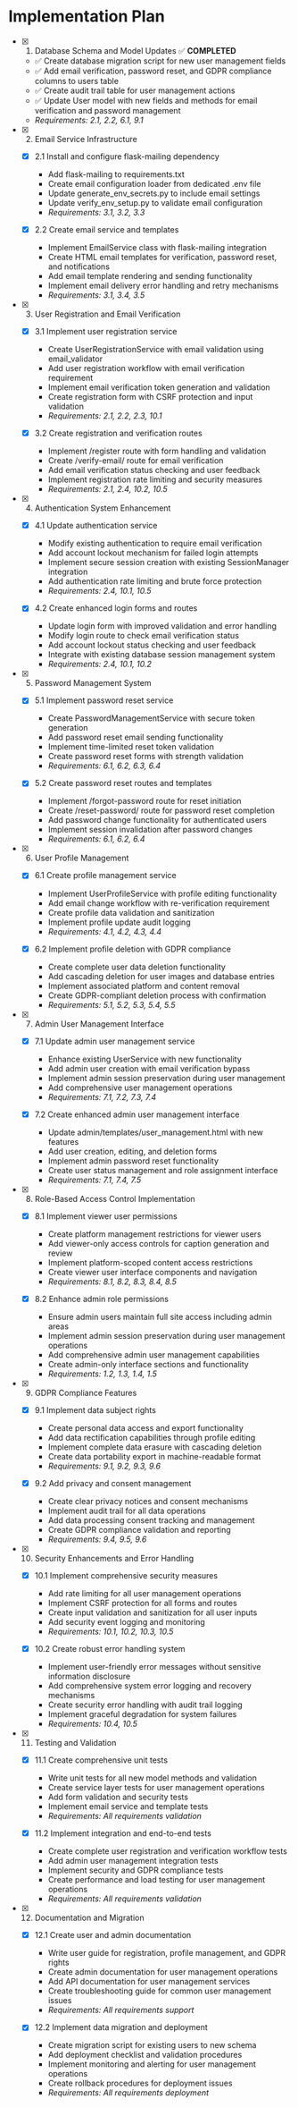 # Implementation Plan

- [x] 1. Database Schema and Model Updates ✅ **COMPLETED**
  - ✅ Create database migration script for new user management fields
  - ✅ Add email verification, password reset, and GDPR compliance columns to users table
  - ✅ Create audit trail table for user management actions
  - ✅ Update User model with new fields and methods for email verification and password management
  - _Requirements: 2.1, 2.2, 6.1, 9.1_

- [x] 2. Email Service Infrastructure
  - [x] 2.1 Install and configure flask-mailing dependency
    - Add flask-mailing to requirements.txt
    - Create email configuration loader from dedicated .env file
    - Update generate_env_secrets.py to include email settings
    - Update verify_env_setup.py to validate email configuration
    - _Requirements: 3.1, 3.2, 3.3_

  - [x] 2.2 Create email service and templates
    - Implement EmailService class with flask-mailing integration
    - Create HTML email templates for verification, password reset, and notifications
    - Add email template rendering and sending functionality
    - Implement email delivery error handling and retry mechanisms
    - _Requirements: 3.1, 3.4, 3.5_

- [x] 3. User Registration and Email Verification
  - [x] 3.1 Implement user registration service
    - Create UserRegistrationService with email validation using email_validator
    - Add user registration workflow with email verification requirement
    - Implement email verification token generation and validation
    - Create registration form with CSRF protection and input validation
    - _Requirements: 2.1, 2.2, 2.3, 10.1_

  - [x] 3.2 Create registration and verification routes
    - Implement /register route with form handling and validation
    - Create /verify-email/<token> route for email verification
    - Add email verification status checking and user feedback
    - Implement registration rate limiting and security measures
    - _Requirements: 2.1, 2.4, 10.2, 10.5_

- [x] 4. Authentication System Enhancement
  - [x] 4.1 Update authentication service
    - Modify existing authentication to require email verification
    - Add account lockout mechanism for failed login attempts
    - Implement secure session creation with existing SessionManager integration
    - Add authentication rate limiting and brute force protection
    - _Requirements: 2.4, 10.1, 10.5_

  - [x] 4.2 Create enhanced login forms and routes
    - Update login form with improved validation and error handling
    - Modify login route to check email verification status
    - Add account lockout status checking and user feedback
    - Integrate with existing database session management system
    - _Requirements: 2.4, 10.1, 10.2_

- [x] 5. Password Management System
  - [x] 5.1 Implement password reset service
    - Create PasswordManagementService with secure token generation
    - Add password reset email sending functionality
    - Implement time-limited reset token validation
    - Create password reset forms with strength validation
    - _Requirements: 6.1, 6.2, 6.3, 6.4_

  - [x] 5.2 Create password reset routes and templates
    - Implement /forgot-password route for reset initiation
    - Create /reset-password/<token> route for password reset completion
    - Add password change functionality for authenticated users
    - Implement session invalidation after password changes
    - _Requirements: 6.1, 6.2, 6.4_

- [x] 6. User Profile Management
  - [x] 6.1 Create profile management service
    - Implement UserProfileService with profile editing functionality
    - Add email change workflow with re-verification requirement
    - Create profile data validation and sanitization
    - Implement profile update audit logging
    - _Requirements: 4.1, 4.2, 4.3, 4.4_

  - [x] 6.2 Implement profile deletion with GDPR compliance
    - Create complete user data deletion functionality
    - Add cascading deletion for user images and database entries
    - Implement associated platform and content removal
    - Create GDPR-compliant deletion process with confirmation
    - _Requirements: 5.1, 5.2, 5.3, 5.4, 5.5_

- [x] 7. Admin User Management Interface
  - [x] 7.1 Update admin user management service
    - Enhance existing UserService with new functionality
    - Add admin user creation with email verification bypass
    - Implement admin session preservation during user management
    - Add comprehensive user management operations
    - _Requirements: 7.1, 7.2, 7.3, 7.4_

  - [x] 7.2 Create enhanced admin user management interface
    - Update admin/templates/user_management.html with new features
    - Add user creation, editing, and deletion forms
    - Implement admin password reset functionality
    - Create user status management and role assignment interface
    - _Requirements: 7.1, 7.4, 7.5_

- [x] 8. Role-Based Access Control Implementation
  - [x] 8.1 Implement viewer user permissions
    - Create platform management restrictions for viewer users
    - Add viewer-only access controls for caption generation and review
    - Implement platform-scoped content access restrictions
    - Create viewer user interface components and navigation
    - _Requirements: 8.1, 8.2, 8.3, 8.4, 8.5_

  - [x] 8.2 Enhance admin role permissions
    - Ensure admin users maintain full site access including admin areas
    - Implement admin session preservation during user management operations
    - Add comprehensive admin user management capabilities
    - Create admin-only interface sections and functionality
    - _Requirements: 1.2, 1.3, 1.4, 1.5_

- [x] 9. GDPR Compliance Features
  - [x] 9.1 Implement data subject rights
    - Create personal data access and export functionality
    - Add data rectification capabilities through profile editing
    - Implement complete data erasure with cascading deletion
    - Create data portability export in machine-readable format
    - _Requirements: 9.1, 9.2, 9.3, 9.6_

  - [x] 9.2 Add privacy and consent management
    - Create clear privacy notices and consent mechanisms
    - Implement audit trail for all data operations
    - Add data processing consent tracking and management
    - Create GDPR compliance validation and reporting
    - _Requirements: 9.4, 9.5, 9.6_

- [x] 10. Security Enhancements and Error Handling
  - [x] 10.1 Implement comprehensive security measures
    - Add rate limiting for all user management operations
    - Implement CSRF protection for all forms and routes
    - Create input validation and sanitization for all user inputs
    - Add security event logging and monitoring
    - _Requirements: 10.1, 10.2, 10.3, 10.5_

  - [x] 10.2 Create robust error handling system
    - Implement user-friendly error messages without sensitive information disclosure
    - Add comprehensive system error logging and recovery mechanisms
    - Create security error handling with audit trail logging
    - Implement graceful degradation for system failures
    - _Requirements: 10.4, 10.5_

- [x] 11. Testing and Validation
  - [x] 11.1 Create comprehensive unit tests
    - Write unit tests for all new model methods and validation
    - Create service layer tests for user management operations
    - Add form validation and security tests
    - Implement email service and template tests
    - _Requirements: All requirements validation_

  - [x] 11.2 Implement integration and end-to-end tests
    - Create complete user registration and verification workflow tests
    - Add admin user management integration tests
    - Implement security and GDPR compliance tests
    - Create performance and load testing for user management operations
    - _Requirements: All requirements validation_

- [x] 12. Documentation and Migration
  - [x] 12.1 Create user and admin documentation
    - Write user guide for registration, profile management, and GDPR rights
    - Create admin documentation for user management operations
    - Add API documentation for user management services
    - Create troubleshooting guide for common user management issues
    - _Requirements: All requirements support_

  - [x] 12.2 Implement data migration and deployment
    - Create migration script for existing users to new schema
    - Add deployment checklist and validation procedures
    - Implement monitoring and alerting for user management operations
    - Create rollback procedures for deployment issues
    - _Requirements: All requirements deployment_